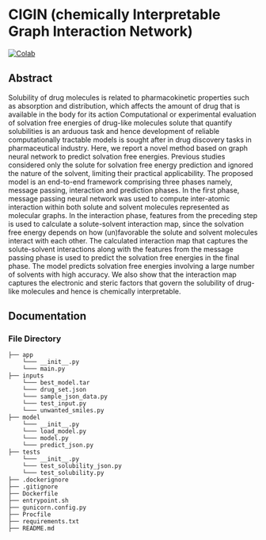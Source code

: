 # CIGIN (chemically Interpretable Graph Interaction Network)

[![Colab](https://colab.research.google.com/assets/colab-badge.svg)](https://colab.research.google.com/drive/10SZqCpc8wp0sUU-TGhhLGZ6Vmy3ihPg0?usp=sharing)

## Abstract

Solubility of drug molecules is related to pharmacokinetic properties such as absorption and distribution, which affects the amount of drug that is available in the body for its action Computational or experimental evaluation of solvation free energies of drug-like molecules solute that quantify solubilities is an arduous task and hence development of reliable computationally tractable models is sought after in drug discovery tasks in pharmaceutical industry. Here, we report a novel method based on graph neural network to predict solvation free energies. Previous studies considered only the solute for solvation free energy prediction and ignored the nature of the solvent, limiting their practical applicability. The proposed model is an end-to-end framework comprising three phases namely, message passing, interaction and prediction phases. In the first phase, message passing neural network was used to compute inter-atomic interaction within both solute and solvent molecules represented as molecular graphs. In the interaction phase, features from the preceding step is used to calculate a solute-solvent interaction map, since the solvation free energy depends on how (un)favorable the solute and solvent molecules interact with each other. The calculated interaction map that captures the solute-solvent interactions along with the features from the message passing phase is used to predict the solvation free energies in the final phase. The model predicts solvation free energies involving a large number of solvents with high accuracy. We also show that the interaction map captures the electronic and steric factors that govern the solubility of drug-like molecules and hence is chemically interpretable.

## Documentation

### File Directory

```
├── app
    └─── __init__.py
    └─── main.py
├── inputs
    └─── best_model.tar
    └─── drug_set.json
    └─── sample_json_data.py
    └─── test_input.py
    └─── unwanted_smiles.py
├── model
    └─── __init__.py
    └─── load_model.py
    └─── model.py
    └─── predict_json.py
├── tests
    └─── __init__.py
    └─── test_solubility_json.py
    └─── test_solubility.py
├── .dockerignore
├── .gitignore
├── Dockerfile
├── entrypoint.sh
├── gunicorn.config.py
├── Procfile
├── requirements.txt
├── README.md

```
